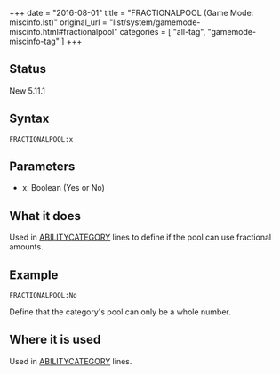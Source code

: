 +++
date = "2016-08-01"
title = "FRACTIONALPOOL (Game Mode: miscinfo.lst)"
original_url = "list/system/gamemode-miscinfo.html#fractionalpool"
categories = [ "all-tag", "gamemode-miscinfo-tag" ]
+++

## Status

New 5.11.1

## Syntax

`FRACTIONALPOOL:x`

## Parameters

-   x: Boolean (Yes or No)



What it does
------------

Used in
[ABILITYCATEGORY](/list/system/gamemode-miscinfo/abilitycategory.html)
lines to define if the pool can use fractional amounts.

Example
-------

`FRACTIONALPOOL:No`

Define that the category's pool can only be a whole number.

Where it is used
----------------

Used in
[ABILITYCATEGORY](/list/system/gamemode-miscinfo/abilitycategory.html)
lines.

